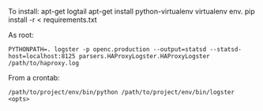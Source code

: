 To install:
    apt-get logtail
    apt-get install python-virtualenv
    virtualenv env.
    pip install -r < requirements.txt

As root:

    PYTHONPATH=. logster -p openc.production --output=statsd --statsd-host=localhost:8125 parsers.HAProxyLogster.HAProxyLogster /path/to/haproxy.log


From a crontab:

    /path/to/project/env/bin/python /path/to/project/env/bin/logster <opts>
